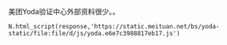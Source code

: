 美团Yoda验证中心外部资料很少。。 

```
N.html_script(response,'https://static.meituan.net/bs/yoda-static/file:file/d/js/yoda.e6e7c3988817eb17.js')
```